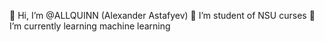 👋 Hi, I’m @ALLQUINN (Alexander Astafyev)
👀 I’m student of NSU curses
🌱 I’m currently learning machine learning
